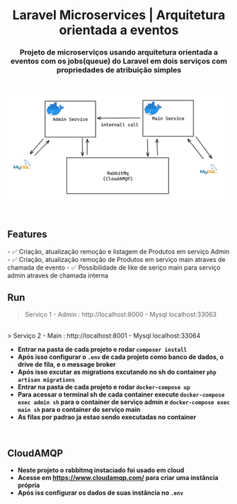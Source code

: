 <h1 align="center">Laravel Microservices | Arquitetura orientada a eventos</h1>
<h3  align="center">Projeto de microserviços usando arquitetura orientada a eventos com os jobs(queue) do Laravel em dois serviços com propriedades de atribuição simples</h3>
<br />
<p align="center">
    <img src="./.github/microservices_laravel.png">
</p>
<br />

<h2>Features</h2>
- ✅ Criação, atualização remoção e listagem de Produtos em serviço Admin
- ✅ Criação, atualização remoção de Produtos em serviço main atraves de chamada de evento
- ✅ Possibilidade de like de seriço main para serviço admin atraves de chamada interna

<br />

## Run
> Serviço 1 - Admin : http://localhost:8000 - Mysql localhost:33063
<br />
> Serviço 2 - Main : http://localhost:8001 - Mysql localhost:33064

- **Entrar na pasta de cada projeto e rodar `composer install`**
- **Após isso configurar o `.env` de cada projeto como banco de dados, o drive de fila, e o message broker**
- **Após isso excutar as migrations excutando no sh do container `php artisan migrations`**
- **Entrar na pasta de cada projeto e rodar `docker-compose up`**
- **Para acessar o terminal sh de cada container execute `docker-compose exec admin sh` para o container de serviço admin e `docker-compose exec main sh` para o container do serviço main**
- **As filas por padrao ja estao sendo executadas no container**
<br />

## CloudAMQP
- **Neste projeto o rabbitmq instaciado foi usado em cloud**
- **Acesse em <a>https://www.cloudamqp.com/</a> para criar uma instância própria**
- **Após iss configurar os dados de suas instância no `.env`**

